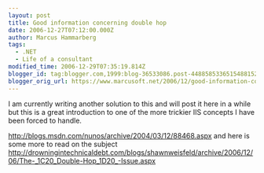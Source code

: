 ```yaml
---
layout: post
title: Good information concerning double hop
date: 2006-12-27T07:12:00.000Z
author: Marcus Hammarberg
tags:
  - .NET
  - Life of a consultant
modified_time: 2006-12-29T07:35:19.814Z
blogger_id: tag:blogger.com,1999:blog-36533086.post-4488585336515488152
blogger_orig_url: https://www.marcusoft.net/2006/12/good-information-concering-double-hop.html
---
```


I am currently writing another solution to this and will post it here in a while but this is a great introduction to one of the more trickier IIS concepts I have been forced to handle.

<http://blogs.msdn.com/nunos/archive/2004/03/12/88468.aspx> and here is some more to read on the subject <http://drowningintechnicaldebt.com/blogs/shawnweisfeld/archive/2006/12/06/The-_1C20_Double-Hop_1D20_-Issue.aspx>
